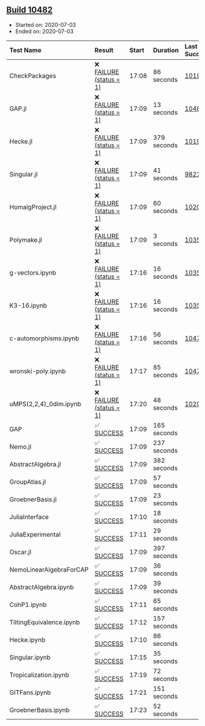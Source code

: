 ## [Build 10482](https://oscarci.mathematik.uni-kl.de/job/oscar/10482/)

* Started on: 2020-07-03
* Ended on: 2020-07-03

| Test Name    | Result | Start | Duration | Last Success | First Failure |
|:-------------|:-------|:------|:---------|:-------------|:--------------|
| CheckPackages | ❌ [FAILURE (status = 1)](https://oscarci.mathematik.uni-kl.de/job/oscar/10482/artifact/logs/build-10482/CheckPackages.log) | 17:08 | 86 seconds | [10197](https://oscarci.mathematik.uni-kl.de/job/oscar/10197/) | [10198](https://oscarci.mathematik.uni-kl.de/job/oscar/10198/) |
| GAP.jl | ❌ [FAILURE (status = 1)](https://oscarci.mathematik.uni-kl.de/job/oscar/10482/artifact/logs/build-10482/GAP.jl.log) | 17:09 | 13 seconds | [10480](https://oscarci.mathematik.uni-kl.de/job/oscar/10480/) | [10481](https://oscarci.mathematik.uni-kl.de/job/oscar/10481/) |
| Hecke.jl | ❌ [FAILURE (status = 1)](https://oscarci.mathematik.uni-kl.de/job/oscar/10482/artifact/logs/build-10482/Hecke.jl.log) | 17:09 | 379 seconds | [10197](https://oscarci.mathematik.uni-kl.de/job/oscar/10197/) | [10198](https://oscarci.mathematik.uni-kl.de/job/oscar/10198/) |
| Singular.jl | ❌ [FAILURE (status = 1)](https://oscarci.mathematik.uni-kl.de/job/oscar/10482/artifact/logs/build-10482/Singular.jl.log) | 17:09 | 41 seconds | [9821](https://oscarci.mathematik.uni-kl.de/job/oscar/9821/) | [9822](https://oscarci.mathematik.uni-kl.de/job/oscar/9822/) |
| HomalgProject.jl | ❌ [FAILURE (status = 1)](https://oscarci.mathematik.uni-kl.de/job/oscar/10482/artifact/logs/build-10482/HomalgProject.jl.log) | 17:09 | 60 seconds | [10209](https://oscarci.mathematik.uni-kl.de/job/oscar/10209/) | [10210](https://oscarci.mathematik.uni-kl.de/job/oscar/10210/) |
| Polymake.jl | ❌ [FAILURE (status = 1)](https://oscarci.mathematik.uni-kl.de/job/oscar/10482/artifact/logs/build-10482/Polymake.jl.log) | 17:09 | 3 seconds | [10356](https://oscarci.mathematik.uni-kl.de/job/oscar/10356/) | [10357](https://oscarci.mathematik.uni-kl.de/job/oscar/10357/) |
| g-vectors.ipynb | ❌ [FAILURE (status = 1)](https://oscarci.mathematik.uni-kl.de/job/oscar/10482/artifact/logs/build-10482/g-vectors.ipynb.log) | 17:16 | 16 seconds | [10356](https://oscarci.mathematik.uni-kl.de/job/oscar/10356/) | [10357](https://oscarci.mathematik.uni-kl.de/job/oscar/10357/) |
| K3-16.ipynb | ❌ [FAILURE (status = 1)](https://oscarci.mathematik.uni-kl.de/job/oscar/10482/artifact/logs/build-10482/K3-16.ipynb.log) | 17:16 | 16 seconds | [10356](https://oscarci.mathematik.uni-kl.de/job/oscar/10356/) | [10357](https://oscarci.mathematik.uni-kl.de/job/oscar/10357/) |
| c-automorphisms.ipynb | ❌ [FAILURE (status = 1)](https://oscarci.mathematik.uni-kl.de/job/oscar/10482/artifact/logs/build-10482/c-automorphisms.ipynb.log) | 17:16 | 56 seconds | [10475](https://oscarci.mathematik.uni-kl.de/job/oscar/10475/) | [10476](https://oscarci.mathematik.uni-kl.de/job/oscar/10476/) |
| wronski-poly.ipynb | ❌ [FAILURE (status = 1)](https://oscarci.mathematik.uni-kl.de/job/oscar/10482/artifact/logs/build-10482/wronski-poly.ipynb.log) | 17:17 | 85 seconds | [10479](https://oscarci.mathematik.uni-kl.de/job/oscar/10479/) | [10480](https://oscarci.mathematik.uni-kl.de/job/oscar/10480/) |
| uMPS(2,2,4)_0dim.ipynb | ❌ [FAILURE (status = 1)](https://oscarci.mathematik.uni-kl.de/job/oscar/10482/artifact/logs/build-10482/uMPS-2-2-4-_0dim.ipynb.log) | 17:20 | 48 seconds | [10209](https://oscarci.mathematik.uni-kl.de/job/oscar/10209/) | [10210](https://oscarci.mathematik.uni-kl.de/job/oscar/10210/) |
| GAP | ✅ [SUCCESS](https://oscarci.mathematik.uni-kl.de/job/oscar/10482/artifact/logs/build-10482/GAP.log) | 17:09 | 165 seconds |  |  |
| Nemo.jl | ✅ [SUCCESS](https://oscarci.mathematik.uni-kl.de/job/oscar/10482/artifact/logs/build-10482/Nemo.jl.log) | 17:09 | 237 seconds |  |  |
| AbstractAlgebra.jl | ✅ [SUCCESS](https://oscarci.mathematik.uni-kl.de/job/oscar/10482/artifact/logs/build-10482/AbstractAlgebra.jl.log) | 17:09 | 382 seconds |  |  |
| GroupAtlas.jl | ✅ [SUCCESS](https://oscarci.mathematik.uni-kl.de/job/oscar/10482/artifact/logs/build-10482/GroupAtlas.jl.log) | 17:09 | 57 seconds |  |  |
| GroebnerBasis.jl | ✅ [SUCCESS](https://oscarci.mathematik.uni-kl.de/job/oscar/10482/artifact/logs/build-10482/GroebnerBasis.jl.log) | 17:09 | 23 seconds |  |  |
| JuliaInterface | ✅ [SUCCESS](https://oscarci.mathematik.uni-kl.de/job/oscar/10482/artifact/logs/build-10482/JuliaInterface.log) | 17:10 | 18 seconds |  |  |
| JuliaExperimental | ✅ [SUCCESS](https://oscarci.mathematik.uni-kl.de/job/oscar/10482/artifact/logs/build-10482/JuliaExperimental.log) | 17:11 | 29 seconds |  |  |
| Oscar.jl | ✅ [SUCCESS](https://oscarci.mathematik.uni-kl.de/job/oscar/10482/artifact/logs/build-10482/Oscar.jl.log) | 17:09 | 397 seconds |  |  |
| NemoLinearAlgebraForCAP | ✅ [SUCCESS](https://oscarci.mathematik.uni-kl.de/job/oscar/10482/artifact/logs/build-10482/NemoLinearAlgebraForCAP.log) | 17:09 | 36 seconds |  |  |
| AbstractAlgebra.ipynb | ✅ [SUCCESS](https://oscarci.mathematik.uni-kl.de/job/oscar/10482/artifact/logs/build-10482/AbstractAlgebra.ipynb.log) | 17:09 | 39 seconds |  |  |
| CohP1.ipynb | ✅ [SUCCESS](https://oscarci.mathematik.uni-kl.de/job/oscar/10482/artifact/logs/build-10482/CohP1.ipynb.log) | 17:11 | 65 seconds |  |  |
| TiltingEquivalence.ipynb | ✅ [SUCCESS](https://oscarci.mathematik.uni-kl.de/job/oscar/10482/artifact/logs/build-10482/TiltingEquivalence.ipynb.log) | 17:12 | 157 seconds |  |  |
| Hecke.ipynb | ✅ [SUCCESS](https://oscarci.mathematik.uni-kl.de/job/oscar/10482/artifact/logs/build-10482/Hecke.ipynb.log) | 17:10 | 86 seconds |  |  |
| Singular.ipynb | ✅ [SUCCESS](https://oscarci.mathematik.uni-kl.de/job/oscar/10482/artifact/logs/build-10482/Singular.ipynb.log) | 17:15 | 35 seconds |  |  |
| Tropicalization.ipynb | ✅ [SUCCESS](https://oscarci.mathematik.uni-kl.de/job/oscar/10482/artifact/logs/build-10482/Tropicalization.ipynb.log) | 17:19 | 72 seconds |  |  |
| GITFans.ipynb | ✅ [SUCCESS](https://oscarci.mathematik.uni-kl.de/job/oscar/10482/artifact/logs/build-10482/GITFans.ipynb.log) | 17:21 | 151 seconds |  |  |
| GroebnerBasis.ipynb | ✅ [SUCCESS](https://oscarci.mathematik.uni-kl.de/job/oscar/10482/artifact/logs/build-10482/GroebnerBasis.ipynb.log) | 17:23 | 52 seconds |  |  |
